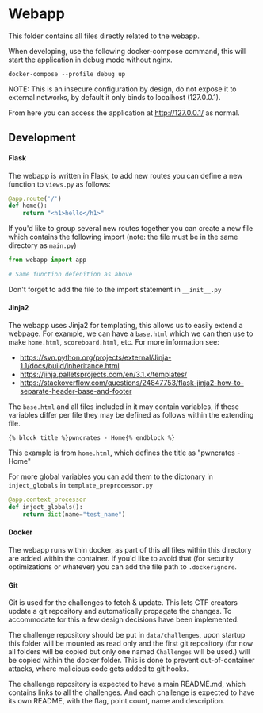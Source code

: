 # Webapp
This folder contains all files directly related to the webapp.

When developing, use the following docker-compose command, this will start the application in debug mode
without nginx.
```commandline
docker-compose --profile debug up
```

NOTE: This is an insecure configuration by design, do not expose it to external networks, by default it only
binds to localhost (127.0.0.1).

From here you can access the application at http://127.0.0.1/ as normal.

## Development
#### Flask
The webapp is written in Flask, to add new routes you can define a new function
to `views.py` as follows:
```python
@app.route('/')
def home():
    return "<h1>hello</h1>"
```

If you'd like to group several new routes together you can create a new file
which contains the following import (note: the file must be in the same directory
as `main.py`)
```python
from webapp import app

# Same function defenition as above
```

Don't forget to add the file to the import statement in `__init__.py`

#### Jinja2
The webapp uses Jinja2 for templating, this allows us to easily extend a
webpage. For example, we can have a `base.html` which we can then use to
make `home.html`, `scoreboard.html`, etc. For more information see:

- https://svn.python.org/projects/external/Jinja-1.1/docs/build/inheritance.html
- https://jinja.palletsprojects.com/en/3.1.x/templates/
- https://stackoverflow.com/questions/24847753/flask-jinja2-how-to-separate-header-base-and-footer

The `base.html` and all files included in it may contain variables, if these
variables differ per file they may be defined as follows within the extending file.
```jinja2
{% block title %}pwncrates - Home{% endblock %}
```
This example is from `home.html`, which defines the title as "pwncrates - Home"

For more global variables you can add them to the dictonary in `inject_globals`
in `template_preprocessor.py`
```python
@app.context_processor
def inject_globals():
    return dict(name="test_name")
```


#### Docker
The webapp runs within docker, as part of this all files within this directory
are added within the container. If you'd like to avoid that (for security
optimizations or whatever) you can add the file path to `.dockerignore`.

#### Git
Git is used for the challenges to fetch & update. This lets CTF creators
update a git repository and automatically propagate the changes. To 
accommodate for this a few design decisions have been implemented.

The challenge repository should be put in `data/challenges`, upon startup
this folder will be mounted as read only and the first git repository (for 
now all folders will be copied but only one named `Challenges` will be used.) will
be copied within the docker folder. This is done to prevent out-of-container
attacks, where malicious code gets added to git hooks.

The challenge repository is expected to have a main README.md, which contains
links to all the challenges. And each challenge is expected to have its
own README, with the flag, point count, name and description.
